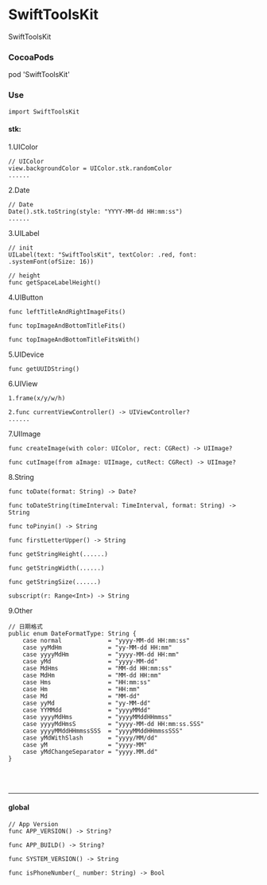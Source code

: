 # SwiftToolsKit

SwiftToolsKit

### CocoaPods
  
pod 'SwiftToolsKit'
  
### Use

```
import SwiftToolsKit
```
  
#### stk:

1.UIColor
```
// UIColor
view.backgroundColor = UIColor.stk.randomColor
......
```

2.Date
    
```
// Date
Date().stk.toString(style: "YYYY-MM-dd HH:mm:ss")
......
```
    
3.UILabel
```
// init
UILabel(text: "SwiftToolsKit", textColor: .red, font: .systemFont(ofSize: 16))

// height
func getSpaceLabelHeight()
```

4.UIButton
```
func leftTitleAndRightImageFits()

func topImageAndBottomTitleFits()

func topImageAndBottomTitleFitsWith()
```

5.UIDevice
```
func getUUIDString()
```

6.UIView
```
1.frame(x/y/w/h)

2.func currentViewController() -> UIViewController?
......
```

7.UIImage
```
func createImage(with color: UIColor, rect: CGRect) -> UIImage?

func cutImage(from aImage: UIImage, cutRect: CGRect) -> UIImage?
```

8.String
```
func toDate(format: String) -> Date?

func toDateString(timeInterval: TimeInterval, format: String) -> String

func toPinyin() -> String

func firstLetterUpper() -> String

func getStringHeight(......)

func getStringWidth(......)

func getStringSize(......)

subscript(r: Range<Int>) -> String
```

9.Other
```
// 日期格式
public enum DateFormatType: String {
    case normal             = "yyyy-MM-dd HH:mm:ss"
    case yyMdHm             = "yy-MM-dd HH:mm"
    case yyyyMdHm           = "yyyy-MM-dd HH:mm"
    case yMd                = "yyyy-MM-dd"
    case MdHms              = "MM-dd HH:mm:ss"
    case MdHm               = "MM-dd HH:mm"
    case Hms                = "HH:mm:ss"
    case Hm                 = "HH:mm"
    case Md                 = "MM-dd"
    case yyMd               = "yy-MM-dd"
    case YYMMdd             = "yyyyMMdd"
    case yyyyMdHms          = "yyyyMMddHHmmss"
    case yyyyMdHmsS         = "yyyy-MM-dd HH:mm:ss.SSS"
    case yyyyMMddHHmmssSSS  = "yyyyMMddHHmmssSSS"
    case yMdWithSlash       = "yyyy/MM/dd"
    case yM                 = "yyyy-MM"
    case yMdChangeSeparator = "yyyy.MM.dd"
}
```

<br>
<br>

******

#### global

```
// App Version
func APP_VERSION() -> String?

func APP_BUILD() -> String?

func SYSTEM_VERSION() -> String

func isPhoneNumber(_ number: String) -> Bool
```
    
    
    
    
  
